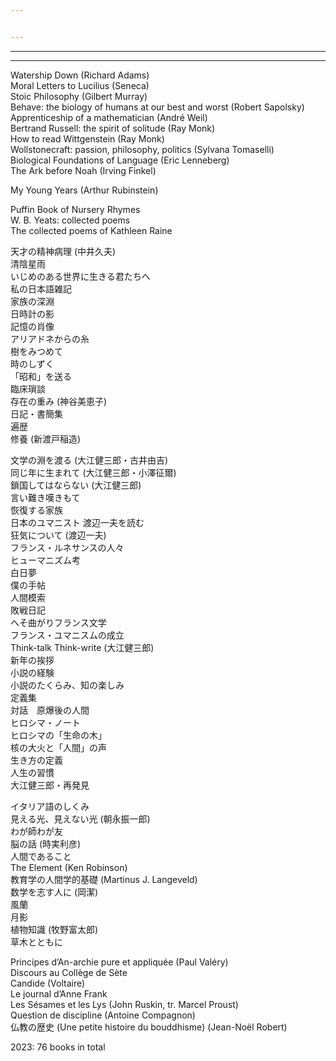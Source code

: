 ```yaml
---


---
```


<hr>
<hr>
<p>Watership Down (Richard Adams)<br>
Moral Letters to Lucilius (Seneca)<br>
Stoic Philosophy (Gilbert Murray)<br>
Behave: the biology of humans at our best and worst (Robert Sapolsky)<br>
Apprenticeship of a mathematician (André Weil)<br>
Bertrand Russell: the spirit of solitude (Ray Monk)<br>
How to read Wittgenstein (Ray Monk)<br>
Wollstonecraft: passion, philosophy, politics (Sylvana Tomaselli)<br>
Biological Foundations of Language (Eric Lenneberg)<br>
The Ark before Noah (Irving Finkel)</p>
<p>My Young Years (Arthur Rubinstein)</p>
<p>Puffin Book of Nursery Rhymes<br>
W. B. Yeats: collected poems<br>
The collected poems of Kathleen Raine</p>
<p>天才の精神病理 (中井久夫)<br>
清陰星雨<br>
いじめのある世界に生きる君たちへ<br>
私の日本語雑記<br>
家族の深淵<br>
日時計の影<br>
記憶の肖像<br>
アリアドネからの糸<br>
樹をみつめて<br>
時のしずく<br>
「昭和」を送る<br>
臨床瑣談<br>
存在の重み (神谷美恵子)<br>
日記・書簡集<br>
遍歴<br>
修養 (新渡戸稲造)</p>
<p>文学の淵を渡る (大江健三郎・古井由吉)<br>
同じ年に生まれて (大江健三郎・小澤征爾)<br>
鎖国してはならない (大江健三郎)<br>
言い難き嘆きもて<br>
恢復する家族<br>
日本のユマニスト 渡辺一夫を読む<br>
狂気について (渡辺一夫)<br>
フランス・ルネサンスの人々<br>
ヒューマニズム考<br>
白日夢<br>
僕の手帖<br>
人間模索<br>
敗戦日記<br>
へそ曲がりフランス文学<br>
フランス・ユマニスムの成立<br>
Think-talk Think-write (大江健三郎)<br>
新年の挨拶<br>
小説の経験<br>
小説のたくらみ、知の楽しみ<br>
定義集<br>
対話　原爆後の人間<br>
ヒロシマ・ノート<br>
ヒロシマの「生命の木」<br>
核の大火と「人間」の声<br>
生き方の定義<br>
人生の習慣<br>
大江健三郎・再発見</p>
<p>イタリア語のしくみ<br>
見える光、見えない光 (朝永振一郎)<br>
わが師わが友<br>
脳の話 (時実利彦)<br>
人間であること<br>
The Element (Ken Robinson)<br>
教育学の人間学的基礎 (Martinus J. Langeveld)<br>
数学を志す人に (岡潔)<br>
風蘭<br>
月影<br>
植物知識 (牧野富太郎)<br>
草木とともに</p>
<p>Principes d’An-archie pure et appliquée (Paul Valéry)<br>
Discours au Collège de Sète<br>
Candide (Voltaire)<br>
Le journal d’Anne Frank<br>
Les Sésames et les Lys (John Ruskin, tr. Marcel Proust)<br>
Question de discipline (Antoine Compagnon)<br>
仏教の歴史 (Une petite histoire du bouddhisme) (Jean-Noël Robert)</p>
<p>2023: 76 books in total</p>

